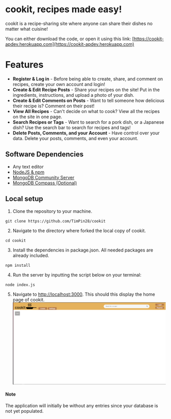 # cookit, recipes made easy!

cookit is a recipe-sharing site where anyone can share their dishes no matter what cuisine!

You can either download the code, or open it using this link: [https://cookit-apdev.herokuapp.com](https://cookit-apdev.herokuapp.com)


# Features
* **Register & Log in** - Before being able to create, share, and comment on recipes, create your own account and login!
* **Create & Edit Recipe Posts** - Share your recipes on the site! Put in the ingredients, instructions, and upload a photo of your dish.
* **Create & Edit Comments on Posts** - Want to tell someone how delicious their recipe is? Comment on their post!
* **View All Recipes** - Can't decide on what to cook? View all the recipes on the site in one page.
* **Search Recipes or Tags** - Want to search for a pork dish, or a Japanese dish? Use the search bar to search for recipes and tags!
* **Delete Posts, Comments, and your Account** - Have control over your data. Delete your posts, comments, and even your account.

## Software Dependencies
* Any text editor
* [NodeJS & npm](https://www.npmjs.com/get-npm)
* [MongoDB Community Server](https://www.mongodb.com/try/download/community)
* [MongoDB Compass (Optional)](https://www.mongodb.com/try/download/compass)


## Local setup
1. Clone the repository to your machine.
  ```shell
  git clone https://github.com/TimPin28/cookit
  ```
2. Navigate to the directory where forked the local copy of cookit.
  ```shell
  cd cookit
  ```
3. Install the dependencies in package.json. All needed packages are already included.
  ```shell
  npm install
  ```
4. Run the server by inputting the script below on your terminal:
  ```shell
  node index.js
  ```
5. Navigate to [http://localhost:3000](http://localhost:3000). This should this display the home page of cookit.
![alt text](screens/homepage.PNG "Home page")

#### Note
The application will initially be without any entries since your database is not yet populated.
